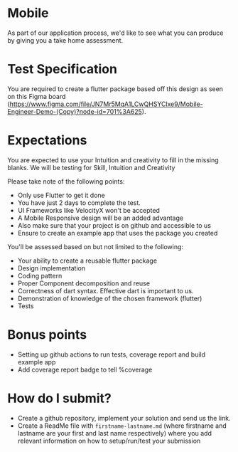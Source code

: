 # Mobile
As part of our application process, we'd like to see what you can produce by giving you a take home assessment.

# Test Specification
You are required to create a flutter package based off this design as seen on this Figma board (https://www.figma.com/file/JN7Mr5MqA1LCwQHSYClxe9/Mobile-Engineer-Demo-(Copy)?node-id=701%3A625).

# Expectations
You are expected to use your Intuition and creativity to fill in the missing blanks. We will be testing for Skill, Intuition and Creativity

Please take note of the following points:

- Only use Flutter to get it done
- You have just 2 days to complete the test.
- UI Frameworks like VelocityX won't be accepted
- A Mobile Responsive design will be an added advantage
- Also make sure that your project is on github and accessible to us
- Ensure to create an example app that uses the package you created

You'll be assessed based on but not limited to the following:

- Your ability to create a reusable flutter package
- Design implementation
- Coding pattern
- Proper Component decomposition and reuse
- Correctness of dart syntax. Effective dart is important to us.
- Demonstration of knowledge of the chosen framework (flutter)
- Tests

# Bonus points
- Setting up github actions to run tests, coverage report and build example app
- Add coverage report badge to tell %coverage

# How do I submit?
* Create a github repository, implement your solution and send us the link.
* Create a ReadMe file with `firstname-lastname.md` (where firstname and lastname are your 
  first and last name respectively) where you add relevant information on how to setup/run/test your submission

